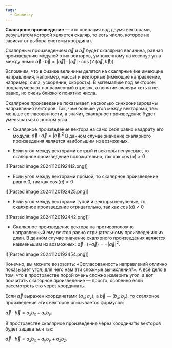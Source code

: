 ```yaml
---
tags:
  - Geometry
---
```

**Скалярное произведение** — это операция над двумя векторами, результатом которой является скаляр, то есть число, которое не зависит от выбора системы координат.

Скалярным произведением $\vec{a}$ и $\vec{b}$ будет скалярная величина, равная произведению модулей этих векторов, умноженному на косинус угла между ними:
$\vec{a} \cdot \vec{b} = |\vec{a}| \cdot |\vec{b}| \cdot \cos(\angle(\vec{a}, \vec{b}))$

Вспомним, что в физике величины делятся на скалярные (не имеющие направления, например, масса) и векторные (имеющие направление, например, сила, ускорение, скорость). В математике под вектором подразумевают направленный отрезок, а понятие скаляра хоть и не равно, но очень близко к понятию числа.

Скалярное произведение показывает, насколько синхронизированы направления векторов. Так, чем больше угол между векторами, тем меньше согласованности, а значит, скалярное произведение будет уменьшаться с ростом угла.

* Скалярное произведение вектора на само себя равно квадрату его модуля: $\vec{a} \cdot \vec{a} = |\vec{a}|^2$ В данном случае значение скалярного произведения является наибольшим из возможных.

* Если угол между векторами острый и векторы ненулевые, то скалярное произведение положительно, так как $\cos(\alpha) > 0$

![[Pasted image 20241120192412.png]]

* Если угол между векторами прямой, то скалярное произведение равно 0, так как $\cos(\alpha) = 0$

![[Pasted image 20241120192425.png]]

* Если угол между векторами тупой и векторы ненулевые, то скалярное произведение отрицательно, так как $\cos(\alpha) < 0$

![[Pasted image 20241120192442.png]]

* Скалярное произведение вектора на противоположно направленный ему вектор равно отрицательному произведению их длин. В данном случае значение скалярного произведения является наименьшим из возможных: $\vec{a} \cdot (-\vec{a}) = -|\vec{a}|^2.$

![[Pasted image 20241120192454.png]]


Конечно, вы можете возразить: «Согласованность направлений отлично показывает угол; для чего нам эти сложные вычисления?». А всё дело в том, что в пространстве порой очень сложно измерить угол, а вот посчитать скалярное произведение — просто, особенно если рассмотреть его через координаты.

Если $\vec{a}$ выражен координатами $(a_x; a_y)$, а $\vec{b}$ — $(b_x; b_y)$, то скалярное произведение этих векторов описывается формулой:

$\vec{a} \cdot \vec{b} = a_x b_x + a_y b_y.$


В пространстве скалярное произведение через координаты векторов будет задаваться так:

$\vec{a} \cdot \vec{b} = a_x b_x + a_y b_y + a_z b_z.$

